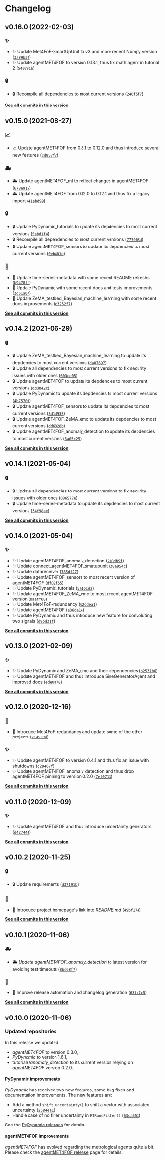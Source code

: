 # Changelog

<!--next-version-placeholder-->

## v0.16.0 (2022-02-03)
### :sparkles:
* :sparkles: Update Met4FoF-SmartUpUnit to v3 and more recent Numpy version  ([`3a89b32`](https://github.com/Met4FoF/Code/commit/3a89b32641bce3520562f36437ef56a0c6163a34))
* :sparkles: Update agentMET4FOF to version 0.13.1, thus fix math agent in tutorial 2  ([`5407d1b`](https://github.com/Met4FoF/Code/commit/5407d1b277388c3b146af313e53512d32e95a0e9))

### :lock:
* :lock: Recompile all dependencies to most current versions  ([`240f5f7`](https://github.com/Met4FoF/Code/commit/240f5f71a380658abfb952ee98673c62bd011b6e))

**[See all commits in this version](https://github.com/Met4FoF/Code/compare/v0.15.0...v0.16.0)**

## v0.15.0 (2021-08-27)
### :chart_with_upwards_trend:
* :chart_with_upwards_trend: Update agentMET4FOF from 0.8.1 to 0.12.0 and thus introduce several new features  ([`cd857f7`](https://github.com/Met4FoF/Code/commit/cd857f7b5a029a53b6c6a12ff210137d44e93e7b))

### :ambulance:
* :ambulance: Update agentMET4FOF_ml to reflect changes in agentMET4FOF  ([`678e915`](https://github.com/Met4FoF/Code/commit/678e91508e442dc6e6a867a6110cf48840fb4933))
* :ambulance: Update agentMET4FOF from 0.12.0 to 0.12.1 and thus fix a legacy import  ([`41abd99`](https://github.com/Met4FoF/Code/commit/41abd991a7da142d81dca163696f83bbdfaf2201))

### :lock:
* :lock: Update PyDynamic_tutorials to update its depdencies to most current versions  ([`5abd1f4`](https://github.com/Met4FoF/Code/commit/5abd1f4afa99bdd2fc0b21d856ef47d26e9b5424))
* :lock: Recompile all dependencies to most current versions  ([`777968d`](https://github.com/Met4FoF/Code/commit/777968dbc19b719e98ed2e27acdcc3204b89832e))
* :lock: Update agentMET4FOF_sensors to update its depdencies to most current versions  ([`0eb481e`](https://github.com/Met4FoF/Code/commit/0eb481ecf99b8583336fbad39663cfbc9f80b09f))

### :speech_balloon:
* :speech_balloon: Update time-series-metadata with some recent README refreshs  ([`b9478ff`](https://github.com/Met4FoF/Code/commit/b9478fff6264ae6beef064acb961642223e1de51))
* :speech_balloon: Update PyDynamic with some recent docs and tests improvements  ([`3d51a07`](https://github.com/Met4FoF/Code/commit/3d51a07b70fdd8916481c238b0fd3ce5bdb447b8))
* :speech_balloon: Update ZeMA_testbed_Bayesian_machine_learning with some recent docs improvements  ([`c3252f7`](https://github.com/Met4FoF/Code/commit/c3252f74bf46996b2eee1dba292e581a03fe0a11))

**[See all commits in this version](https://github.com/Met4FoF/Code/compare/v0.14.2...v0.15.0)**

## v0.14.2 (2021-06-29)
### :lock:
* :lock: Update ZeMA_testbed_Bayesian_machine_learning to update its depdencies to most current versions  ([`da07697`](https://github.com/Met4FoF/Code/commit/da07697aad9db0ad4d9f2d81d3fdcadc16c78d8f))
* :lock: Update all dependencies to most current versions to fix security issues with older ones  ([`603ce05`](https://github.com/Met4FoF/Code/commit/603ce05af3e090d54e4bffceca65f28716df1f97))
* :lock: Update agentMET4FOF to update its depdencies to most current versions  ([`dd3b42c`](https://github.com/Met4FoF/Code/commit/dd3b42c75f135b9552babea736dca7ab22aa7afd))
* :lock: Update PyDynamic to update its depdencies to most current versions  ([`4b75700`](https://github.com/Met4FoF/Code/commit/4b75700e6c5c69d87321bda8a168d9927165f4e8))
* :lock: Update agentMET4FOF_sensors to update its depdencies to most current versions  ([`3d1d935`](https://github.com/Met4FoF/Code/commit/3d1d93586767d0f8c4b8bc965999f8e7d959029f))
* :lock: Update agentMET4FOF_ZeMA_emc to update its depdencies to most current versions  ([`dd6828b`](https://github.com/Met4FoF/Code/commit/dd6828b4f9d2810e8f16a05e9664201b5d5cdcd5))
* :lock: Update agentMET4FOF_anomaly_detection to update its depdencies to most current versions  ([`6a05c25`](https://github.com/Met4FoF/Code/commit/6a05c251f29fdd62557e151367a718a5ddcc80dd))

**[See all commits in this version](https://github.com/Met4FoF/Code/compare/v0.14.1...v0.14.2)**

## v0.14.1 (2021-05-04)
### :lock:
* :lock: Update all dependencies to most current versions to fix security issues with older ones  ([`006577e`](https://github.com/Met4FoF/Code/commit/006577e6320a37e4402528379e0e739b8b126741))
* :lock: Update time-series-metadata to update its depdencies to most current versions  ([`34f98ae`](https://github.com/Met4FoF/Code/commit/34f98aee0e66e3e90682977ce88b633e32a8fcd0))

**[See all commits in this version](https://github.com/Met4FoF/Code/compare/v0.14.0...v0.14.1)**

## v0.14.0 (2021-05-04)
### :sparkles:
* :sparkles: Update agentMET4FOF_anomaly_detection  ([`210db5f`](https://github.com/Met4FoF/Code/commit/210db5fc5d3cfb127b1423e45e87b3864959076d))
* :sparkles: Update connect_agentMET4FOF_smatupunit  ([`38a954c`](https://github.com/Met4FoF/Code/commit/38a954c2b69897c5ec42f130cbfa187ad8940534))
* :sparkles: Update datareceiver  ([`765df27`](https://github.com/Met4FoF/Code/commit/765df27b137d7742a4abfa9e97396356ffc539af))
* :sparkles: Update agentMET4FOF_sensors to most recent version of agentMET4FOF  ([`df09f55`](https://github.com/Met4FoF/Code/commit/df09f55624bb26d3178d6234480effecb8d7f274))
* :sparkles: Update PyDynamic_tutorials  ([`5a161d2`](https://github.com/Met4FoF/Code/commit/5a161d2b37c524c6b9f0b6c32ea6ea87f5d81a5f))
* :sparkles: Update agentMET4FOF_ZeMA_emc to most recent agentMET4FOF version  ([`baaff68`](https://github.com/Met4FoF/Code/commit/baaff684de965b57efecab550a92db8012ce1773))
* :sparkles: Update Met4FoF-redundancy  ([`62cdea1`](https://github.com/Met4FoF/Code/commit/62cdea1d69c153c00e48f09c2d47b588b19beec4))
* :sparkles: Update agentMET4FOF  ([`a36da14`](https://github.com/Met4FoF/Code/commit/a36da145df640ced3fb0c94fb2b3f0229e1fbbe2))
* :sparkles: Update PyDynamic and thus introduce new feature for convoluting two signals  ([`d9bd31f`](https://github.com/Met4FoF/Code/commit/d9bd31f00472775eb9a0d19bbe9239e7cee17c8f))

**[See all commits in this version](https://github.com/Met4FoF/Code/compare/v0.13.0...v0.14.0)**

## v0.13.0 (2021-02-09)
### :sparkles:
* :sparkles: Update PyDynamic and ZeMA_emc and their dependencies  ([`b2531b6`](https://github.com/Met4FoF/Code/commit/b2531b66768be21f778bf99fe672e0a977861185))
* :sparkles: Update agentMET4FOF and thus introduce SineGeneratorAgent and improved docs  ([`ede0878`](https://github.com/Met4FoF/Code/commit/ede08789193e705b48f542eaae89c4d7e54b0bda))

**[See all commits in this version](https://github.com/Met4FoF/Code/compare/v0.12.0...v0.13.0)**

## v0.12.0 (2020-12-16)
### :egg:

* :egg: Introduce Met4FoF-redundancy and update some of the other projects ([`214533d`](https://github.com/Met4FoF/Code/commit/214533dca90afd4c0c5e4e7dec76294a83704ed6))

### :sparkles: 

* :sparkles: Update agentMET4FOF to version 0.4.1 and thus fix an issue with shutdowns ([`c29467f`](https://github.com/Met4FoF/Code/commit/c29467ff93e1ba967cc6173abee27ed4d3bf4896))
* :sparkles: Update agentMET4FOF_anomaly_detection and thus drop agentMET4FOF pinning to version 0.2.0 ([`7ef0713`](https://github.com/Met4FoF/Code/commit/7ef0713ab6555c1552eb62f6dcf2a8e62f83530a))


**[See all commits in this version](https://github.com/Met4FoF/Code/compare/v0.11.0...v0.12.0)**

## v0.11.0 (2020-12-09)
### :sparkles:
* :sparkles: Update agentMET4FOF and thus introduce uncertainty generators  ([`d427444`](https://github.com/Met4FoF/Code/commit/d42744425d83c8bb20933968f9bf6bb764725574))

**[See all commits in this version](https://github.com/Met4FoF/Code/compare/v0.10.2...v0.11.0)**

## v0.10.2 (2020-11-25)
### :lock:
* :lock: Update requirements  ([`d37191b`](https://github.com/Met4FoF/Code/commit/d37191bdbcaa5cd3e58435b0bc776300068c78c6))

### :speech_balloon:
* :speech_balloon: Introduce project homepage's link into _README.md_  ([`49bf174`](https://github.com/Met4FoF/Code/commit/49bf174990476e34f6a1e4446a5bb361fa54d614))

**[See all commits in this version](https://github.com/Met4FoF/Code/compare/v0.10.1...v0.10.2)**

## v0.10.1 (2020-11-06)
### :ambulance:
* :ambulance: _Update agentMET4FOF_anomaly_detection_ to latest version for avoiding test timeouts ([`8bc68f7`](https://github.com/Met4FoF/Code/commit/8bc68f7ccd09e7b570a3afd74a4ef59d583e953f))

### :robot:
* :robot: Improve release automation and changelog generation  ([`63fe7c5`](https://github.com/Met4FoF/Code/commit/63fe7c567ff7405584874222388f37a81706d0ef))

**[See all commits in this version](https://github.com/Met4FoF/Code/compare/v0.10.0...v0.10.1)**

## v0.10.0 (2020-11-06)

### Updated repositories

In this release we updated

- _agentMET4FOF_ to version 0.3.0,
- _PyDynamic_ to version 1.6.1,
- tutorials/_anomaly_detection_ to its current version relying on _agentMET4FOF_ version 0.2.0.

#### PyDynamic improvements

_PyDynamic_ has received two new features, some bug fixes and documentation improvements. The new features are:

* Add a method `shift_uncertainty()` to shift a vector with associated uncertainty ([`2584ea1`](https://github.com/Met4FoF/Code/commit/2584ea1fffb828cec726434bf669738ed5c5d034))
* Handle case of no filter uncertainty in `FIRuncFilter()` ([`63ca553`](https://github.com/Met4FoF/Code/commit/63ca553170453870b9113e7fbbb6d9262fd7414e))

See the [PyDynamic releases](https://github.com/PTB-PSt1/PyDynamic/releases) for details.

#### agentMET4FOF improvements

_agentMET4FOF_ has evolved regarding the metrological agents quite a bit. Please check the [agentMET4FOF release](https://github.com/bangxiangyong/agentMET4FOF/releases/) page for details.
